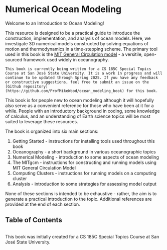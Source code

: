 # Numerical Ocean Modeling

Welcome to an Introduction to Ocean Modeling!

This resource is designed to be a practical guide to introduce the construction, implementation, and analysis of ocean models. Here, we investigate 3D numerical models constructed by solving equations of motion and thermodynamics in a time-stepping scheme. The primary tool used in this book is the [MIT General Circulation model](https://github.com/MITgcm/MITgcm) - a versitile, open-sourced framework used widely in oceanography.

```{note}
This book is currently being written for a CS 185C Special Topics Course at San José State University. It is a work in progress and will continue to be updated through Spring 2025. If you have any feedback or constructive suggestions, feel free to submit an issue on the [Github repository](https://github.com/ProfMikeWood/ocean_modeling_book) for this book.
```

This book is for people new to ocean modeling although it will hopefully also serve as a convenient reference for those who have been at it for a while. People with an introductory background in coding, some knowledge of calculus, and an understanding of Earth science topics will be most suited to leverage these resources.

The book is organized into six main sections:
1. Getting Started - instructions for installing tools used throughout this book
2. Oceanography - a short background in various oceanographic topics
3. Numerical Modeling - introduction to some aspects of ocean modeling
4. The MITgcm - instructions for constructing and running models using MIT General Circulation Model
5. Computing Clusters - instructions for running models on a computing cluster
6. Analysis - introduction to some strategies for assessing model output

None of these sections is intended to be exhaustive - rather, the aim is to generate a practical introduction to the topic. Additional references are provided at the end of each section.

## Table of Contents
```{tableofcontents}
```

This book was initially created for a CS 185C Special Topics Course at San José State University.


